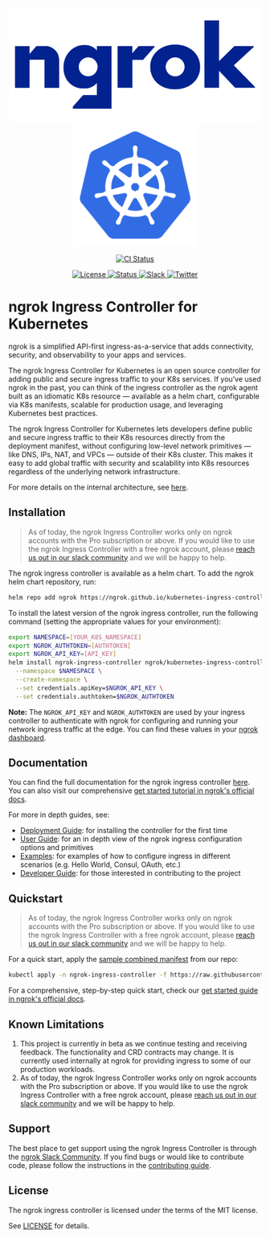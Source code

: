 <p align="center">
  <a href="https://ngrok.com">
    <img src="docs/assets/images/ngrok-blue-lrg.png" alt="ngrok Logo" width="500" url="https://ngrok.com" />
  </a>
  <a href="https://kubernetes.io/">
  <img src="docs/assets/images/Kubernetes-icon-color.svg.png" alt="Kubernetes logo" width="250" />
  </a>
</p>

<p align="center">
  <a href="https://github.com/ngrok/kubernetes-ingress-controller/actions?query=branch%3Amain+event%3Apush">
      <img src="https://github.com/ngrok/kubernetes-ingress-controller/actions/workflows/ci.yaml/badge.svg" alt="CI Status"/>
  </a>
  <!-- TODO: Add badges for things like docker build status, image pulls, helm build status, latest stable release version, etc -->
</p>
<p align="center">
  <a href="https://github.com/ngrok/kubernetes-ingress-controller/blob/master/LICENSE">
    <img src="https://img.shields.io/badge/License-MIT-blue.svg" alt="License"/>
  </a>
  <a href="#features-and-beta-status">
    <img src="https://img.shields.io/badge/Status-Beta-orange.svg" alt="Status"/>
  </a>
  <a href="https://ngrok.com/slack">
    <img src="https://img.shields.io/badge/Join%20Our%20Community-Slack-blue" alt="Slack"/>
  </a>
  <a href="https://twitter.com/intent/follow?screen_name=ngrokHQ">
    <img src="https://img.shields.io/twitter/follow/ngrokHQ.svg?style=social&label=Follow" alt="Twitter"/>
  </a>
</p>

# ngrok Ingress Controller for Kubernetes

ngrok is a simplified API-first ingress-as-a-service that adds connectivity, security, and observability to your apps and services.

The ngrok Ingress Controller for Kubernetes is an open source controller for adding public and secure ingress traffic to your K8s services. If you’ve used ngrok in the past, you can think of the ingress controller as the ngrok agent built as an idiomatic K8s resource — available as a helm chart, configurable via K8s manifests, scalable for production usage, and leveraging Kubernetes best practices.

The ngrok Ingress Controller for Kubernetes lets developers define public and secure ingress traffic to their K8s resources directly from the deployment manifest, without configuring low-level network primitives — like DNS, IPs, NAT, and VPCs — outside of their K8s cluster. This makes it easy to add global traffic with security and scalability into K8s resources regardless of the underlying network infrastructure.

For more details on the internal architecture, see [here](https://github.com/ngrok/kubernetes-ingress-controller/blob/main/docs/developer-guide/README.md).

## Installation

> As of today, the ngrok Ingress Controller works only on ngrok accounts with the Pro subscription or above. If you would like to use the ngrok Ingress Controller with a free ngrok account, please [reach us out in our slack community](https://ngrok.com/slack) and we will be happy to help.

The ngrok ingress controller is available as a helm chart. To add the ngrok helm chart repository, run:

```bash
helm repo add ngrok https://ngrok.github.io/kubernetes-ingress-controller
```

To install the latest version of the ngrok ingress controller, run the following command (setting the appropriate values for your environment):

```bash
export NAMESPACE=[YOUR_K8S_NAMESPACE]
export NGROK_AUTHTOKEN=[AUTHTOKEN]
export NGROK_API_KEY=[API_KEY]
helm install ngrok-ingress-controller ngrok/kubernetes-ingress-controller \
  --namespace $NAMESPACE \
  --create-namespace \
  --set credentials.apiKey=$NGROK_API_KEY \
  --set credentials.authtoken=$NGROK_AUTHTOKEN
```

**Note:** The `NGROK_API_KEY` and `NGROK_AUTHTOKEN` are used by your ingress controller to authenticate with ngrok for configuring and running your network ingress traffic at the edge. You can find these values in your [ngrok dashboard](https://dashboard.ngrok.com/get-started/setup).

## Documentation

You can find the full documentation for the ngrok ingress controller [here](./docs/README.md). You can also visit our comprehensive [get started tutorial in ngrok's official docs](https://ngrok.com/docs/using-ngrok-with/k8s/).

For more in depth guides, see:
- [Deployment Guide](./docs/deployment-guide/README.md): for installing the controller for the first time
- [User Guide](./docs/user-guide/README.md): for an in depth view of the ngrok ingress configuration options and primitives
- [Examples](./docs/examples/README.md): for examples of how to configure ingress in different scenarios (e.g. Hello World, Consul, OAuth, etc.)
- [Developer Guide](./docs/developer-guide/README.md): for those interested in contributing to the project

## Quickstart

> As of today, the ngrok Ingress Controller works only on ngrok accounts with the Pro subscription or above. If you would like to use the ngrok Ingress Controller with a free ngrok account, please [reach us out in our slack community](https://ngrok.com/slack) and we will be happy to help.

For a quick start, apply the [sample combined manifest](manifest-bundle.yaml) from our repo:

```bash
kubectl apply -n ngrok-ingress-controller -f https://raw.githubusercontent.com/ngrok/kubernetes-ingress-controller/main/manifest-bundle.yaml
```

For a comprehensive, step-by-step quick start, check our [get started guide in ngrok's official docs](https://ngrok.com/docs/using-ngrok-with/k8s/).


## Known Limitations

1. This project is currently in beta as we continue testing and receiving feedback. The functionality and CRD contracts may change. It is currently used internally at ngrok for providing ingress to some of our production workloads.
1. As of today, the ngrok Ingress Controller works only on ngrok accounts with the Pro subscription or above. If you would like to use the ngrok Ingress Controller with a free ngrok account, please [reach us out in our slack community](https://ngrok.com/slack) and we will be happy to help.

## Support

The best place to get support using the ngrok Ingress Controller is through the [ngrok Slack Community](https://ngrok.com/slack). If you find bugs or would like to contribute code, please follow the instructions in the [contributing guide](./docs/developer-guide/README.md).

## License

The ngrok ingress controller is licensed under the terms of the MIT license.

See [LICENSE](./LICENSE.txt) for details.